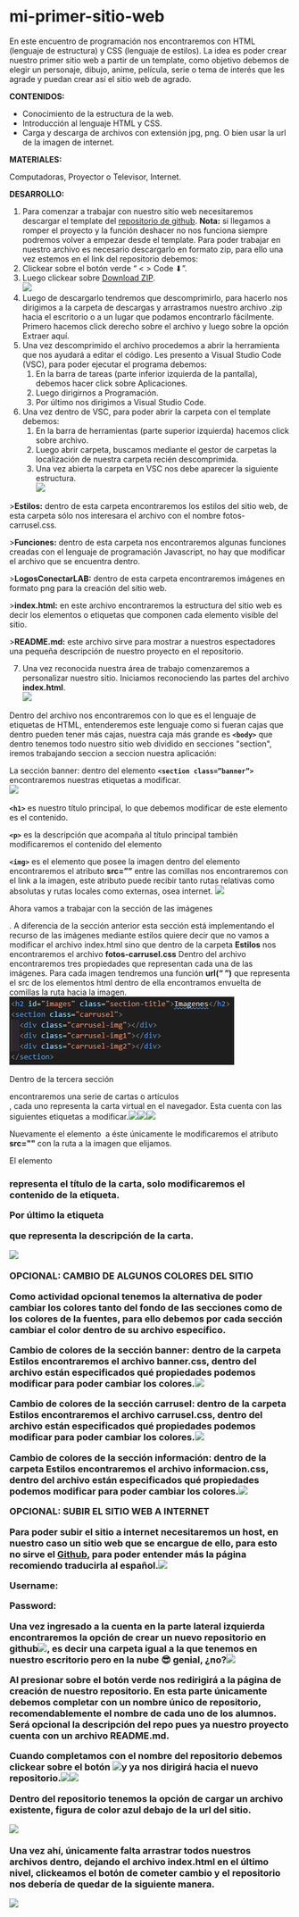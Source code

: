 
# mi-primer-sitio-web
En este encuentro de programación nos encontraremos con HTML (lenguaje de estructura) y CSS (lenguaje de estilos). La idea es poder crear nuestro primer sitio web a partir de un template, como objetivo debemos de elegir un personaje, dibujo, anime, película, serie o tema de interés que les agrade y puedan crear así el sitio web de agrado. 

**CONTENIDOS:** 

- Conocimiento de la estructura de la web.
- Introducción al lenguaje HTML y CSS.
- Carga y descarga de archivos con extensión jpg, png. O bien usar la url de la imagen de internet.

**MATERIALES:**

Computadoras, Proyector o Televisor, Internet.


**DESARROLLO:**

1. Para comenzar a trabajar con nuestro sitio web necesitaremos descargar el template del [repositorio de github](https://github.com/LucasZarandon/Mi-primer-sitio-web-conectarLAB). **Nota:** si llegamos a romper el proyecto y la función deshacer no nos funciona siempre podremos volver a empezar desde el template. Para poder trabajar en nuestro archivo es necesario descargarlo en formato zip, para ello una vez estemos en el link del repositorio debemos:
1. Clickear sobre el botón verde “ < >  Code ⬇”.
1. Luego clickear sobre [Download ZIP](https://github.com/LucasZarandon/Mi-primer-sitio-web-conectarLAB/archive/refs/heads/main.zip).     
![](Aspose.Words.7828b270-7e90-4d62-a082-122ed286abea.003.png)
1. Luego de descargarlo tendremos que descomprimirlo, para hacerlo nos dirigimos a la carpeta de descargas y arrastramos nuestro archivo .zip hacia el escritorio o a un lugar que podamos encontrarlo fácilmente. Primero hacemos click derecho sobre el archivo y luego sobre la opción Extraer aquí.
1. Una vez descomprimido el archivo procedemos a abrir la herramienta que nos ayudará a editar el código. Les presento a Visual Studio Code (VSC), para poder ejecutar el programa debemos:
   1. En la barra de tareas (parte inferior izquierda de la pantalla), debemos hacer click sobre Aplicaciones.
   1. Luego dirigirnos a Programación.
   1. Por último nos dirigimos a Visual Studio Code.
1. Una vez dentro de VSC, para poder abrir la carpeta con el template debemos:
   1. En la barra de herramientas (parte superior izquierda) hacemos click sobre archivo.
   1. Luego abrir carpeta, buscamos mediante el gestor de carpetas la localización de nuestra carpeta recién descomprimida.
   1. Una vez abierta la carpeta en VSC nos debe aparecer la siguiente estructura.     
![](Aspose.Words.7828b270-7e90-4d62-a082-122ed286abea.004.png)    

\>**Estilos:** dentro de esta carpeta encontraremos los estilos del sitio web, de esta carpeta sólo nos interesara el archivo con el nombre fotos-carrusel.css.

\>**Funciones:** dentro de esta carpeta nos encontraremos algunas funciones creadas con el lenguaje de programación Javascript, no hay que modificar el archivo que se encuentra dentro.

\>**LogosConectarLAB:**  dentro de esta carpeta encontraremos imágenes en formato png para la creación del sitio web.

\>**index.html:** en este archivo encontraremos la estructura del sitio web es decir los elementos o etiquetas que componen cada elemento visible del sitio. 

\>**README.md:** este archivo sirve para mostrar a nuestros espectadores una pequeña descripción de nuestro proyecto en el repositorio.

7. Una vez reconocida nuestra área de trabajo comenzaremos a personalizar nuestro sitio. Iniciamos reconociendo las partes del archivo **index.html**.      
![](Aspose.Words.7828b270-7e90-4d62-a082-122ed286abea.005.png)    

Dentro del archivo nos encontraremos con lo que es el lenguaje de etiquetas de HTML, entenderemos este lenguaje como si fueran cajas que dentro pueden tener más cajas, nuestra caja más grande es **`<body>`** que dentro tenemos todo nuestro sitio web dividido en secciones "section", iremos trabajando seccion a seccion nuestra aplicación: 

La sección banner: dentro del elemento **`<section class=”banner”>`** encontraremos nuestras etiquetas a modificar.     
![](Aspose.Words.7828b270-7e90-4d62-a082-122ed286abea.006.png)

**`<h1>`** es nuestro título principal, lo que debemos modificar de este elemento es el contenido. 

**`<p>`** es la descripción que acompaña al título principal también modificaremos el contenido del elemento    

**`<img>`** es el elemento que posee la imagen dentro del elemento encontraremos el atributo **src=””** entre las comillas nos encontraremos con el link a la imagen, este atributo puede recibir tanto rutas relativas como absolutas y rutas locales como externas, osea internet. ![](Aspose.Words.7828b270-7e90-4d62-a082-122ed286abea.007.png)

Ahora vamos a trabajar con la sección de las imágenes  **<section class=”carrusel”>**. A diferencia de la sección anterior esta sección está implementando el recurso de las imágenes mediante estilos quiere decir que no vamos a modificar el archivo index.html sino que dentro de la carpeta **Estilos** nos encontraremos el archivo **fotos-carrusel.css** Dentro del archivo encontraremos tres propiedades que representan cada una de las imágenes. Para cada imagen tendremos una función **url(“ ”)** que representa el src de los elementos html dentro de ella encontramos envuelta de comillas la ruta hacia la imagen.![](Aspose.Words.7828b270-7e90-4d62-a082-122ed286abea.008.png)

Dentro de la tercera sección **<section class="informacion">** encontraremos una serie de cartas o artículos **<article>**, cada uno representa la carta virtual en el navegador. Esta cuenta con las siguientes etiquetas a modificar.![](Aspose.Words.7828b270-7e90-4d62-a082-122ed286abea.009.png)![](Aspose.Words.7828b270-7e90-4d62-a082-122ed286abea.010.png)![](Aspose.Words.7828b270-7e90-4d62-a082-122ed286abea.011.png)

Nuevamente el elemento **<img>** a éste únicamente le modificaremos el atributo **src=""** con la ruta a la imagen que elijamos. 

El elemento **<h3>** representa el título de la carta, solo modificaremos el contenido de la etiqueta.

Por último la etiqueta **<p>** que representa la descripción de la carta.

![](Aspose.Words.7828b270-7e90-4d62-a082-122ed286abea.012.png)

**OPCIONAL: CAMBIO DE ALGUNOS COLORES DEL SITIO**

Como actividad opcional tenemos la alternativa de poder cambiar los colores tanto del fondo de las secciones como de los colores de la fuentes, para ello debemos por cada sección cambiar el color dentro de su archivo específico.

**Cambio de colores de la sección banner:** dentro de la carpeta **Estilos** encontraremos el archivo **banner.css**, dentro del archivo están especificados qué propiedades podemos modificar para poder cambiar los colores.![](Aspose.Words.7828b270-7e90-4d62-a082-122ed286abea.013.png)

**Cambio de colores de la sección carrusel:** dentro de la carpeta **Estilos** encontraremos el archivo **carrusel.css**, dentro del archivo están especificados qué propiedades podemos modificar para poder cambiar los colores.![](Aspose.Words.7828b270-7e90-4d62-a082-122ed286abea.014.png)

**Cambio de colores de la sección información:** dentro de la carpeta **Estilos** encontraremos el archivo **informacion.css**, dentro del archivo están especificados qué propiedades podemos modificar para poder cambiar los colores.![](Aspose.Words.7828b270-7e90-4d62-a082-122ed286abea.015.png)







**OPCIONAL: SUBIR EL SITIO WEB A INTERNET**

Para poder subir el sitio a internet necesitaremos un host, en nuestro caso un sitio web que se encargue de ello, para esto no sirve el [**Github**](http://www.github.com/login), para poder entender más la página recomiendo traducirla al español.![](Aspose.Words.7828b270-7e90-4d62-a082-122ed286abea.016.png)



**Username:** 

**Password:** 




Una vez ingresado a la cuenta en la parte lateral izquierda encontraremos la opción de crear un nuevo repositorio en github![](Aspose.Words.7828b270-7e90-4d62-a082-122ed286abea.017.png), es decir una carpeta igual a la que tenemos en nuestro escritorio pero en la nube 😎 genial, ¿no?![](Aspose.Words.7828b270-7e90-4d62-a082-122ed286abea.018.png)

Al presionar sobre el botón verde nos redirigirá a la página de creación de nuestro repositorio. En esta parte únicamente debemos completar con un nombre único de repositorio, recomendablemente el nombre de cada uno de los alumnos. Será opcional la descripción del repo pues ya nuestro proyecto cuenta con un archivo **README.md**.

Cuando completamos con el nombre del repositorio debemos clickear sobre el botón ![](Aspose.Words.7828b270-7e90-4d62-a082-122ed286abea.019.png)y ya nos dirigirá hacia el nuevo repositorio.![](Aspose.Words.7828b270-7e90-4d62-a082-122ed286abea.020.png)![](Aspose.Words.7828b270-7e90-4d62-a082-122ed286abea.021.png)

Dentro del repositorio tenemos la opción de cargar un archivo existente, figura de color azul debajo de la url del sitio. 



![](Aspose.Words.7828b270-7e90-4d62-a082-122ed286abea.022.png)

Una vez ahí, únicamente falta arrastrar todos nuestros archivos dentro, dejando el archivo **index.html** en el último nivel, clickeamos el botón de cometer cambio y el repositorio nos debería de quedar de la siguiente manera.

![](Aspose.Words.7828b270-7e90-4d62-a082-122ed286abea.023.png)



